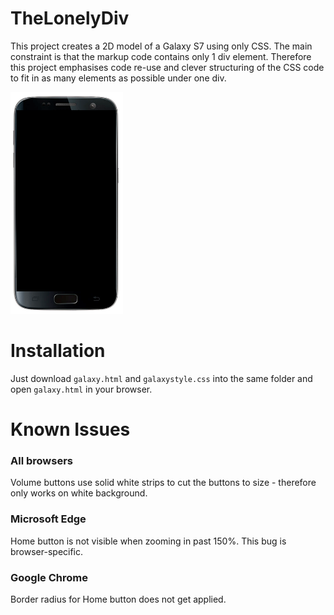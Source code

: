 # TheLonelyDiv

This project creates a 2D model of a Galaxy S7 using only CSS. The main constraint is that the markup code contains only 1 div element.
Therefore this project emphasises code re-use and clever structuring of the CSS code to fit in as many elements as possible under one div.


<img src="./sample.png" width="180">


# Installation
Just download `galaxy.html` and `galaxystyle.css` into the same folder and open `galaxy.html` in your browser.



# Known Issues

### All browsers
Volume buttons use solid white strips to cut the buttons to size - therefore only works on white background.

### Microsoft Edge
Home button is not visible when zooming in past 150%. This bug is browser-specific.

### Google Chrome
Border radius for Home button does not get applied.
